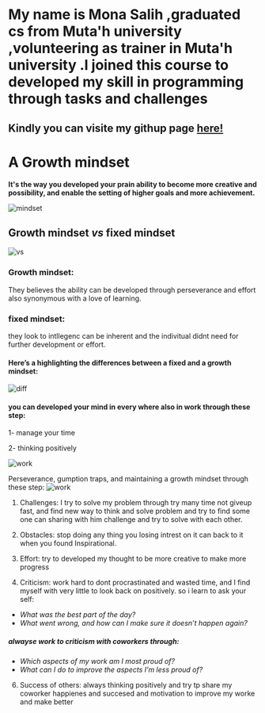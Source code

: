 # My name is Mona Salih ,graduated cs from Muta'h university ,volunteering as trainer in Muta'h university .I joined this course to developed my skill in programming through tasks and challenges 
## Kindly you can visite my githup page [here!](https://github.com/monaSalih)



# A Growth mindset

**It's the way you developed your prain ability to become more creative and possibility, and enable the setting of higher goals and more achievement.**

![mindset](https://i1.wp.com/atlassianblog.wpengine.com/wp-content/uploads/2015/11/growth-mindset.png?w=1101&ssl=1)

 ## Growth mindset _**vs**_  fixed mindset

![vs](https://www.ntaskmanager.com/wp-content/uploads/2019/05/fixed-vs-growth-mindset-blog-header-2.png)

### Growth mindset:
They believes the ability can be developed through perseverance and effort also  synonymous with a love of learning.

### fixed mindset:
they look to intllegenc can be inherent and the indivitual didnt need for further development or effort.


#### Here’s a highlighting the differences between a fixed and a growth mindset:
![diff](https://i2.wp.com/atlassianblog.wpengine.com/wp-content/uploads/NewGrowthMindset2.png?resize=800%2C1000&ssl=1)


#### you can developed your mind in every where also in work through these step:
  1- manage your time 
  
  2- thinking positively
  
 ![work]( https://encrypted-tbn0.gstatic.com/images?q=tbn:ANd9GcSVvoWZ5mXOUu5R4f-ep61MlInvk53I6hFenw&usqp=CAU)


Perseverance, gumption traps, and maintaining a growth mindset through these step:   ![work](https://i2.wp.com/atlassianblog.wpengine.com/wp-content/uploads/2016/08/artboard-17-copy-7@3x.png?resize=600%2C480&ssl=1)

1. Challenges:
I try to solve my problem through try many time not giveup fast, and find new way to think and solve problem and try to find some 
one can sharing with him challenge and try to solve with each other.

2. Obstacles:
 stop doing any thing you losing intrest on it can back to it when you found Inspirational.
 
3. Effort: 
try to developed my thought to be more creative to make more progress

4. Criticism:
work hard to dont procrastinated and wasted time, and I find myself with very little to look back on positively.
so i learn to ask your self:
* _What was the best part of the day?_
* _What went wrong, and how can I make sure it doesn’t happen again?_
##### alwayse work to criticism  with coworkers through:
 * _Which aspects of my work am I most proud of?_
* _What can I do to improve the aspects I’m less proud of?_

6. Success of others:
always thinking positively and try tp share my coworker happienes and succesed and motivation to improve my worke and make better



 
